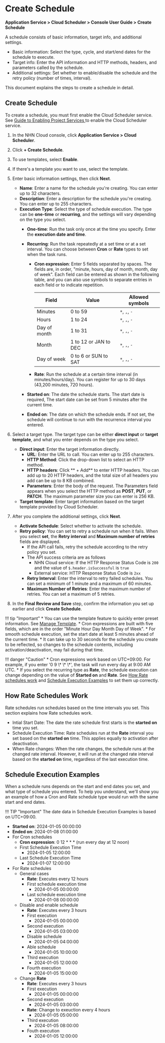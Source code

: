# Create Schedule
**Application Service > Cloud Scheduler > Console User Guide > Create Schedule**


A schedule consists of basic information, target info, and additional settings.

* Basic information: Select the type, cycle, and start/end dates for the schedule to execute.
* Target info: Enter the API information and HTTP methods, headers, and parameters called by the schedule.
* Additional settings: Set whether to enable/disable the schedule and the retry policy (number of times, interval).

This document explains the steps to create a schedule in detail.

## Create Schedule

To create a schedule, you must first enable the Cloud Scheduler service. See [Guide to Enabling Project Services ](https://docs.nhncloud.com/en/nhncloud/en/console-guide/#guide-to-enabling-project-services) to enable the Cloud Scheduler service.

1. In the NHN Cloud console, click **Application Service > Cloud Scheduler**.

1. Click **+ Create Schedule**.

1. To use templates, select **Enable**.

1. If there's a template you want to use, select the template.

1. Enter basic information settings, then click **Next**.
    * **Name**: Enter a name for the schedule you're creating. You can enter up to 32 characters. 
    * **Description**: Enter a description for the schedule you're creating. You can enter up to 255 characters.
    * **Execution Type**: Select the type of schedule execution. The type can be **one-time** or **recurring**, and the settings will vary depending on the type you select.
        * **One-time**: Run the task only once at the time you specify. Enter the **execution date and time**.
        * **Recurring**: Run the task repeatedly at a set time or at a set interval. You can choose between **Cron** or **Rate** types to set when the task runs.
            * **Cron expression**: Enter 5 fields separated by spaces. The fields are, in order, "minute, hours, day of month, month, day of week". Each field can be entered as shown in the following table, and you can also use symbols to separate entries in each field or to indicate repetition.
            
              | Field | Value | Allowed symbols |
              | --- | --- | --- |
              | Minutes | 0 to 59 | `*`, `,`, `-` |
              | Hours | 1 to 24 | `*`, `,`, `-` |
              | Day of month | 1 to 31 | `*`, `,`, `-` |
              | Month | 1 to 12 or JAN to DEC | `*`, `,`, `-` |
              | Day of week | 0 to 6 or SUN to SAT | `*`, `,`, `-` | 
              
            * **Rate**: Run the schedule at a certain time interval (in minutes/hours/day). You can register for up to 30 days (43,200 minutes, 720 hours).
            
        * **Started on**: The date the schedule starts. The start date is required, The start date can be set from 5 minutes after the current time.
        * **Ended on**: The date on which the schedule ends. If not set, the schedule will continue to run with the recurrence interval you entered.

1. Select a target type. The target type can be either **direct input** or **target template**, and what you enter depends on the type you select.
   * **Direct input**: Enter the target information directly.
        * **URL**: Enter the URL to call. You can enter up to 255 characters.
        * **HTTP Method**: Click the drop-down list to select an HTTP method.
        * **HTTP headers**: Click ** + Add** to enter HTTP headers. You can add up to 20 HTTP headers, and the total size of all headers you add can be up to 8 KB combined.
        * **Parameters**: Enter the body of the request. The Parameters field appears when you select the HTTP method as **POST**, **PUT**, or **PATCH**. The maximum parameter size you can enter is 256 KB.
    * **Target template**: Enter target information based on the target template provided by Cloud Scheduler.

1. After you complete the additional settings, click **Next**.
    * **Activate Schedule**: Select whether to activate the schedule.
    * **Retry policy**: You can set to retry a schedule run when it fails. When you select **set**, the **Retry interval** and **Maximum number of retries** fields are displayed.
        * If the API call fails, retry the schedule according to the retry policy you set.
        * The API success criteria are as follows
            * NHN Cloud service: If the HTTP Response Status Code is `200` and the value of `$.header.isSuccessful` is `true`
            * External service: HTTP Response Status Code is `2xx`
        * **Retry Interval**: Enter the interval to retry failed schedules. You can set a minimum of 1 minute and a maximum of 60 minutes.
        * **Maximum Number of Retries**: Enter the maximum number of retries. You can set a maximum of 5 retries.

1. In the **Final Review and Save** step, confirm the information you set up earlier and click **Create Schedule**.

!!! tip "Important"
    * You can use the template feature to quickly enter preset information. See [Manage Template](manage-schedule-template).
    * Cron expressions are built with five fields, which are in the order "Minute Hour Day Month Day of Week".
    * For smooth schedule execution, set the start date at least 5 minutes ahead of the current time.
    * It can take up to 30 seconds for the schedule you create to be reflected, so changes to the schedule contents, including activation/deactivation, may fail during that time.


!!! danger "Caution"
    * Cron expressions work based on UTC+09:00. For example, if you enter '0 9 \\* \\* \\*', the task will run every day at 9:00 AM UTC.
    * If you select the recurring type as **Rate**, the schedule execution can change depending on the value of  **Started on** and **Rate**. See [How Rate schedules work](create-schedule/#rate) and [Schedule Execution Examples](create-schedule/#_3) to set them up correctly. 

## How Rate Schedules Work

Rate schedules run schedules based on the time intervals you set.
This section explains how Rate schedules work.

* Intial Start Date: The date the rate schedule first starts is the **started on** time you set.
* Schedule Execution Time: Rate schedules run at the **Rate** interval you set based on the **started on** time. This applies equally to activation after deactivation.
* When Rate changes: When the rate changes, the schedule runs at the changed rate interval. However, it will run at the changed rate interval based on the **started on** time, regardless of the last execution time.

## Schedule Execution Examples

When a schedule runs depends on the start and end dates you set, and what type of schedule you entered.
To help you understand, we'll show you an example of how a Cron and Rate schedule type would run with the same start and end dates.

!!! TIP "Important"
    The date data in Schedule Execution Examples is based on UTC+09:00.


* **Started on**: 2024-01-05 00:00:00
* **Ended on**: 2024-01-08 01:00:00
* For Cron schedules
    * **Cron expression**: 0 12 * * * (run every day at 12 noon)
    * First Schedule Execution Time
        * 2024-01-05 12:00:00
    * Last Schedule Execution Time
        * 2024-01-07 12:00:00
* For Rate schedules
    * General cases
        * **Rate**: Executes every 12 hours
        * First schedule execution time
            * 2024-01-05 00:00:00
        * Last schedule execution time
            * 2024-01-08 00:00:00
    * Disable and enable schedule
        * **Rate**: Executes every 3 hours
        * First execution
            * 2024-01-05 00:00:00
        * Second execution
            * 2024-01-05 03:00:00
        * Disable schedule
            * 2024-01-05 04:00:00
        * Able schedule
            * 2024-01-05 10:00:00
        * Third execution
            * 2024-01-05 12:00:00
        * Fourth execution
            * 2024-01-05 15:00:00
    * Change **Rate**
        * **Rate**: Executes every 3 hours
        * First execution
            * 2024-01-05 00:00:00
        * Second execution
            * 2024-01-05 03:00:00
        * **Rate**: Change to exeuction every 4 hours
            * 2024-01-05 05:00:00
        * Third execution
            * 2024-01-05 08:00:00
        * Fouth execution
            * 2024-01-05 12:00:00